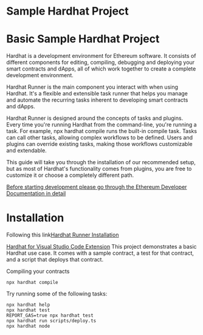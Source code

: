 # Sample Hardhat Project

# Basic Sample Hardhat Project

Hardhat is a development environment for Ethereum software. It consists of different components for editing, compiling, debugging and deploying your smart contracts and dApps, all of which work together to create a complete development environment.

Hardhat Runner is the main component you interact with when using Hardhat. It's a flexible and extensible task runner that helps you manage and automate the recurring tasks inherent to developing smart contracts and dApps.

Hardhat Runner is designed around the concepts of tasks and plugins. Every time you're running Hardhat from the command-line, you're running a task. For example, npx hardhat compile runs the built-in compile task. Tasks can call other tasks, allowing complex workflows to be defined. Users and plugins can override existing tasks, making those workflows customizable and extendable.

This guide will take you through the installation of our recommended setup, but as most of Hardhat's functionality comes from plugins, you are free to customize it or choose a completely different path.

[Before starting development please go through the Ethereum Developer Documentation in detail](https://ethereum.org/en/developers/docs/)

# Installation

Following this link[Hardhat Runner Installation](https://hardhat.org/hardhat-runner/docs/getting-started#installation)

[Hardhat for Visual Studio Code Extension](https://marketplace.visualstudio.com/items?itemName=NomicFoundation.hardhat-solidity)
This project demonstrates a basic Hardhat use case. It comes with a sample contract, a test for that contract, and a script that deploys that contract.

Compiling your contracts

```shell
npx hardhat compile
```

Try running some of the following tasks:

```shell
npx hardhat help
npx hardhat test
REPORT_GAS=true npx hardhat test
npx hardhat run scripts/deploy.ts
npx hardhat node
```
